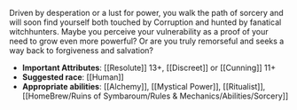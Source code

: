 Driven by desperation or a lust for power, you walk the path of sorcery and will soon find yourself both touched by Corruption and hunted by fanatical witchhunters. Maybe you perceive your vulnerability as a proof of your need to grow even more powerful? Or are you truly remorseful and seeks a way back to forgiveness and salvation?
- **Important Attributes**: [[Resolute]] 13+, [[Discreet]] or [[Cunning]] 11+ 
- **Suggested race**: [[Human]] 
- **Appropriate abilities**: [[Alchemy]], [[Mystical Power]], [[Ritualist]], [[HomeBrew/Ruins of Symbaroum/Rules & Mechanics/Abilities/Sorcery]]
